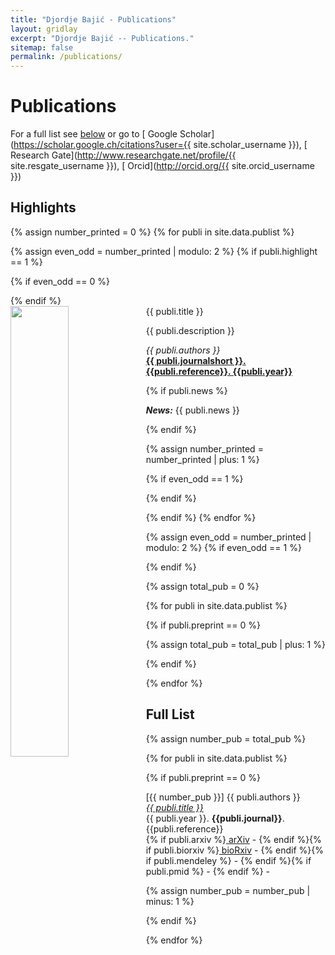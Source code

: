 ```yaml
---
title: "Djordje Bajić - Publications"
layout: gridlay
excerpt: "Djordje Bajić -- Publications."
sitemap: false
permalink: /publications/
---
```



# Publications

For a full list see [below](#full-list) or go to
[<i class="ai ai-google-scholar"></i>  Google Scholar](https://scholar.google.ch/citations?user={{ site.scholar_username }}),
[<i class="ai ai-researchgate"></i>  Research Gate](http://www.researchgate.net/profile/{{ site.resgate_username }}),
[<i class="ai ai-orcid"></i> Orcid](http://orcid.org/{{ site.orcid_username }}) <br>


## Highlights


{% assign number_printed = 0 %}
{% for publi in site.data.publist %}

{% assign even_odd = number_printed | modulo: 2 %}
{% if publi.highlight == 1 %}

{% if even_odd == 0 %}
<div class="row">
{% endif %}

<div class="col-sm-6 clearfix">
 <div class="well">
  <pubtit>{{ publi.title }}</pubtit>
  <img src="{{ site.url }}{{ site.baseurl }}/images/pubpic/{{ publi.image }}" class="img-responsive" width="43%" style="float: left" />
  <p>{{ publi.description }}</p>
  <p><em>{{ publi.authors }}</em><br /><strong><a target="_blank" href="http://doi.org/{{ publi.doi }}">{{ publi.journalshort }}. {{publi.reference}}. {{publi.year}}</a> </strong></p>
  {% if publi.news %}<p><strong><em>News:</em></strong> {{ publi.news }}</p>{% endif %}
<!-- <div data-badge-popover="right" data-badge-type="bar" data-doi="{{ publi.doi }}" data-hide-no-mentions="true" class="altmetric-embed"></div> -->
 </div>
</div>

{% assign number_printed = number_printed | plus: 1 %}

{% if even_odd == 1 %}
</div>
{% endif %}

{% endif %}
{% endfor %}

{% assign even_odd = number_printed | modulo: 2 %}
{% if even_odd == 1 %}
</div>
{% endif %}




{% assign total_pub = 0 %}

{% for publi in site.data.publist %}

{% if publi.preprint == 0 %}

{% assign total_pub = total_pub | plus: 1 %}

{% endif %}

{% endfor %}





<!-- ## Preprints -->

<!-- {% for publi in site.data.publist %} -->

<!-- {% if publi.preprint == 1 %} -->

<!-- <\!--  [{{ number_pub }}]-\-> -->
<!--   {{ publi.authors }}<br /> -->
<!--   <em><a target="_blank" href="http://doi.org/{{ publi.doi }}">{{ publi.title }}</a></em><br /> -->
<!--   {{publi.year}} -  -->
<!--   {% if publi.arxiv %}<a target="_blank" href="https://arxiv.org/abs/{{ publi.arxiv }}" ><i class="ai ai-arxiv"></i> arXiv</a>{% endif %}{% if publi.biorxiv %}<a target="_blank" href="https://www.biorxiv.org/content/{{ publi.biorxiv }}" ><i class="ai ai-biorxiv"></i> bioRxiv</a>{% endif %} -->

<!-- <\!--{% assign number_pub = number_pub | minus: 1 %}-\-> -->

<!-- {% endif %} -->

<!-- {% endfor %} -->


## Full List
{% assign number_pub = total_pub %}


{% for publi in site.data.publist %}

{% if publi.preprint == 0 %}

  [{{ number_pub }}] {{ publi.authors }}<br />
  <em><a target="_blank" href="http://doi.org/{{ publi.doi }}">{{ publi.title }}</a></em><br />
  {{ publi.year }}\. <strong>{{publi.journal}}</strong>. {{publi.reference}}<br>
  {% if publi.arxiv %}<a style="display:inline;"  target="_blank" href="https://arxiv.org/abs/{{ publi.arxiv }}" ><i class="ai ai-arxiv"></i> arXiv</a> - {% endif %}{% if publi.biorxiv %}<a style="display:inline;"  target="_blank" href="https://www.biorxiv.org/content/{{ publi.biorxiv }}" ><i class="ai ai-biorxiv"></i> bioRxiv</a> - {% endif %}<a style="display:inline;"  target="_blank" href="https://www.researchgate.net/search.Search.html?type=doi&query={{ publi.doi }}" ><i class="ai ai-researchgate"></i></a>{% if publi.mendeley %} - <a style="display:inline;"  target="_blank" href="https://www.mendeley.com/{{ publi.mendeley }}" ><i class="ai ai-mendeley"></i></a>{% endif %}{% if publi.pmid %} - <a style="display:inline;"  target="_blank" href="https://www.ncbi.nlm.nih.gov/pubmed/{{ publi.pmid }}" ><i class="ai ai-pubmed"></i></a> {% endif %} - <span style="display:inline;" class="__dimensions_badge_embed__" data-doi="{{ publi.doi }}" data-style="small_rectangle"></span><script async src="https://badge.dimensions.ai/badge.js" charset="utf-8"></script>


{% assign number_pub = number_pub | minus: 1 %}

{% endif %}

{% endfor %}


<br><br>

